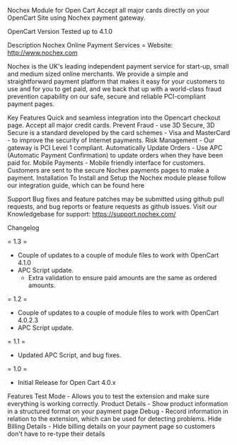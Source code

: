 Nochex Module for Open Cart
Accept all major cards directly on your OpenCart Site using Nochex payment gateway.

OpenCart Version Tested up to 4.1.0

Description
Nochex Online Payment Services = Website: http://www.nochex.com

Nochex is the UK's leading independent payment service for start-up, small and medium sized online merchants. We provide a simple and straightforward payment platform that makes it easy for your customers to use and for you to get paid, and we back that up with a world-class fraud prevention capability on our safe, secure and reliable PCI-compliant payment pages.

Key Features
Quick and seamless integration into the Opencart checkout page.
Accept all major credit cards.
Prevent Fraud - use 3D Secure, 3D Secure is a standard developed by the card schemes - Visa and MasterCard - to improve the security of Internet payments.
Risk Management - Our gateway is PCI Level 1 compliant.
Automatically Update Orders - Use APC (Automatic Payment Confirmation) to update orders when they have been paid for.
Mobile Payments - Mobile friendly interface for customers.
Customers are sent to the secure Nochex payments pages to make a payment.
Installation
To Install and Setup the Nochex module please follow our integration guide, which can be found here

Support
Bug fixes and feature patches may be submitted using github pull requests, and bug reports or feature requests as github issues. Visit our Knowledgebase for support: https://support.nochex.com/

Changelog

= 1.3 =

- Couple of updates to a couple of module files to work with OpenCart 4.1.0
- APC Script update.
  - Extra validation to ensure paid amounts are the same as ordered amounts.

= 1.2 =

- Couple of updates to a couple of module files to work with OpenCart 4.0.2.3
- APC Script update.

= 1.1 =

- Updated APC Script, and bug fixes.

= 1.0 = 

- Initial Release for Open Cart 4.0.x

Features
Test Mode - Allows you to test the extension and make sure everything is working correctly.
Product Details - Show product information in a structured format on your payment page
Debug - Record information in relation to the extension, which can be used for detecting problems.
Hide Billing Details - Hide billing details on your payment page so customers don't have to re-type their details
